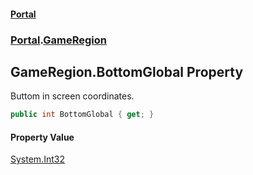 #### [Portal](index.md 'index')
### [Portal](Portal.md 'Portal').[GameRegion](GameRegion.md 'Portal.GameRegion')

## GameRegion.BottomGlobal Property

Buttom in screen coordinates.

```csharp
public int BottomGlobal { get; }
```

#### Property Value
[System.Int32](https://docs.microsoft.com/en-us/dotnet/api/System.Int32 'System.Int32')